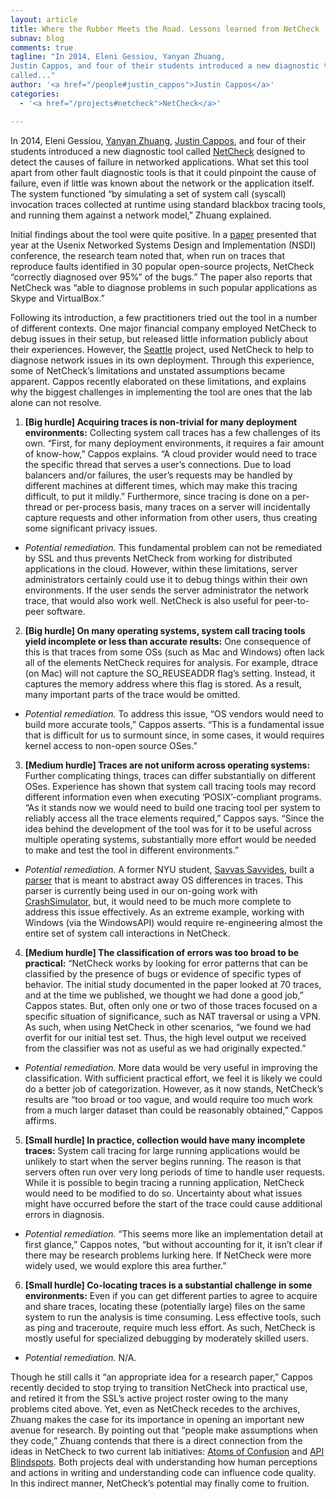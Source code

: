 ```yaml
---
layout: article
title: Where the Rubber Meets the Road. Lessons learned from NetCheck
subnav: blog
comments: true
tagline: "In 2014, Eleni Gessiou, Yanyan Zhuang,
Justin Cappos, and four of their students introduced a new diagnostic tool
called..."
author: '<a href="/people#justin_cappos">Justin Cappos</a>'
categories:
  - '<a href="/projects#netcheck">NetCheck</a>'

---
```

In 2014, Eleni Gessiou, <a href="/people#yanyan_zhuang">Yanyan Zhuang</a>,
<a href="/people#justin_cappos">Justin Cappos</a>, and four of their students
introduced a new diagnostic tool called
[NetCheck](https://netcheck.poly.edu/projects/project) designed to detect the
causes of failure in networked applications. What set this tool apart from other
fault diagnostic tools is that it could pinpoint the cause of failure, even
if little was known about the network or the application itself. The system
functioned “by simulating a set of system call (syscall) invocation traces
collected at runtime using standard blackbox tracing tools, and running them
against a network model,” Zhuang explained.

Initial findings about the tool were quite positive. In a
[paper](http://www.cs.ubc.ca/~yyzh/nsdi14netcheck.pdf) presented that
year at the Usenix Networked Systems Design and Implementation (NSDI)
conference, the research team noted that,
when run on traces that reproduce faults identified in 30 popular open-source
projects, NetCheck “correctly diagnosed over 95%” of the bugs.” The paper
also reports that NetCheck was “able to diagnose problems in such popular
applications as Skype and VirtualBox.”

Following its introduction, a few practitioners tried out the tool in a number
of different contexts. One major financial company employed NetCheck to
debug issues in their setup, but released little information publicly about
their experiences. However, the [Seattle](https://https://seattle.poly.edu/html/) project, used NetCheck to
help to diagnose network issues in its own deployment. Through this experience,
some of NetCheck’s limitations and unstated assumptions became apparent.
Cappos recently elaborated on these limitations, and explains why the biggest
challenges in implementing the tool are ones that the lab alone can not resolve.

1. **[Big hurdle] Acquiring traces is non-trivial for many deployment
environments:** Collecting system call traces has a few challenges of its own.
“First, for many deployment environments, it requires a fair amount of
know-how,” Cappos explains. “A cloud provider would need to trace the specific
thread that serves a user’s connections. Due to load balancers and/or failures,
the user’s requests may be handled by different machines at different times,
which may make this tracing difficult, to put it mildly.” Furthermore, since
tracing is done on a per-thread or per-process basis, many traces on a server
will incidentally capture requests and other information from other users,
thus creating some significant privacy issues.
  * *Potential remediation.*  This fundamental problem can not be remediated by SSL
and thus prevents NetCheck from working for distributed applications in the
cloud. However, within these limitations, server administrators certainly
could use it to debug things within their own environments.  If the user
sends the server administrator the network trace, that would also work well.
NetCheck is also useful for peer-to-peer software.

2. **[Big hurdle] On many operating systems, system call tracing tools yield
incomplete or less than accurate results:** One consequence of this is that traces
from some OSs (such as Mac and Windows) often lack all of the elements NetCheck
requires for analysis.  For example, dtrace (on Mac) will not capture the
SO_REUSEADDR flag’s setting.  Instead, it captures the memory address where
this flag is stored.  As a result, many important parts of the trace would be
omitted.
  * *Potential remediation.*  To address this issue, “OS vendors would need to
build more accurate tools,” Cappos asserts. “This is a fundamental issue that
is difficult for us to surmount since, in some cases, it would requires kernel
access to non-open source OSes.”

3. **[Medium hurdle] Traces are not uniform across operating systems:** Further
complicating things, traces can differ substantially on different OSes.
Experience has shown that system call tracing tools may record different
information even when executing ‘POSIX’-compliant programs.  “As it stands
now we would need to build one tracing tool per system to reliably access
all the trace elements required,” Cappos says. “Since the idea behind the
development of the tool was for it to be useful across multiple operating
systems, substantially more effort would be needed to make and test the tool
in different environments.”
  * *Potential remediation.*  A former NYU student,
[Savvas Savvides](https://www.cs.purdue.edu/homes/ssavvide/), built a
[parser](https://github.com/ssavvides/posix-omni-parser) that is meant to
abstract away OS differences in traces.  This parser is currently being used in
our on-going work with <a href="/projects#crashsimulator">CrashSimulator</a>, but,
it would need to be much more complete to address this issue effectively.
As an extreme example, working with
Windows (via the WindowsAPI) would require re-engineering almost the entire
set of system call interactions in NetCheck.

4. **[Medium hurdle] The classification of errors was too broad to be
practical:** “NetCheck works by looking for error patterns that can be classified
by the presence of bugs or evidence of specific types of behavior. The initial
study documented in the paper  looked at 70 traces, and at the time we
published, we thought we had done a good job,” Cappos states. But, often only
one or two of those traces focused on a specific situation of significance,
such as NAT traversal or using a VPN.  As such, when using NetCheck in other
scenarios, “we found we had overfit for our initial test set. Thus, the high
level output we received from the classifier was not as useful as we had
originally expected.”
* *Potential remediation.*  More data would be very useful in improving the
classification.  With sufficient practical effort, we feel it is likely we
could do a better job of categorization.  However, as it now stands,
NetCheck’s results are “too broad or too vague, and would require too much work
from a much larger dataset than could be reasonably obtained,” Cappos affirms.

5. **[Small hurdle] In practice, collection would have many incomplete traces:**
System call tracing for large running applications would be unlikely to start
when the server begins running.  The reason is that servers often run over very
long periods of time to handle user requests.  While it is possible to begin
tracing a running application, NetCheck would need to be
modified to do so.  Uncertainty about what issues might have occurred
before the start of the trace could cause additional errors in diagnosis.
* *Potential remediation.*  “This seems more like an implementation detail at
first glance,” Cappos notes, “but without accounting for it, it isn’t clear if
there may be research problems lurking here.  If NetCheck were more widely
used, we would explore this area further.”

6. **[Small hurdle] Co-locating traces is a substantial challenge in some
environments:**  Even if you can get different parties to agree to acquire and
share traces, locating these (potentially large) files on the same system to
run the analysis is time consuming. Less effective tools, such as ping and
traceroute, require much less effort. As such, NetCheck is mostly useful
for specialized debugging by moderately skilled users.  
* *Potential remediation.*  N/A.

Though he still calls it “an appropriate idea for a research paper,”  Cappos
recently decided to stop trying to transition NetCheck into practical use,
and retired it from the SSL’s active project roster owing to the many problems
cited above.  Yet, even as NetCheck recedes to the archives, Zhuang makes
the case for its importance in  opening an important new avenue for research.
By pointing out that “people make assumptions when they code,” Zhuang contends
that there is a direct connection from the ideas in NetCheck to two current lab
initiatives: <a href="/projects#atomsofconfusion">Atoms of Confusion</a>  and
<a href="/projects#blindspots">API Blindspots</a>. Both projects deal with
understanding how human perceptions and actions in writing and understanding
code can influence code quality.  In this indirect manner, NetCheck’s potential
 may finally come to fruition.
